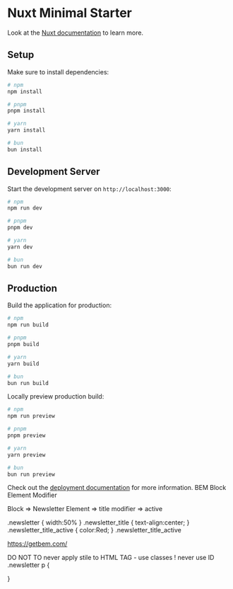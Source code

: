 # Nuxt Minimal Starter

Look at the [Nuxt documentation](https://nuxt.com/docs/getting-started/introduction) to learn more.

## Setup

Make sure to install dependencies:

```bash
# npm
npm install

# pnpm
pnpm install

# yarn
yarn install

# bun
bun install
```

## Development Server

Start the development server on `http://localhost:3000`:

```bash
# npm
npm run dev

# pnpm
pnpm dev

# yarn
yarn dev

# bun
bun run dev
```

## Production

Build the application for production:

```bash
# npm
npm run build

# pnpm
pnpm build

# yarn
yarn build

# bun
bun run build
```

Locally preview production build:

```bash
# npm
npm run preview

# pnpm
pnpm preview

# yarn
yarn preview

# bun
bun run preview
```

Check out the [deployment documentation](https://nuxt.com/docs/getting-started/deployment) for more information.
BEM 
Block Element Modifier 

Block => Newsletter
Element => title
modifier => active 

.newsletter {
    width:50%
}
.newsletter_title {
    text-align:center;
}
.newsletter_title_active {
    color:Red;
}
.newsletter_title_active 

https://getbem.com/

DO NOT TO 
never apply stile to HTML TAG - use classes ! 
never use ID 
.newsletter p {

}